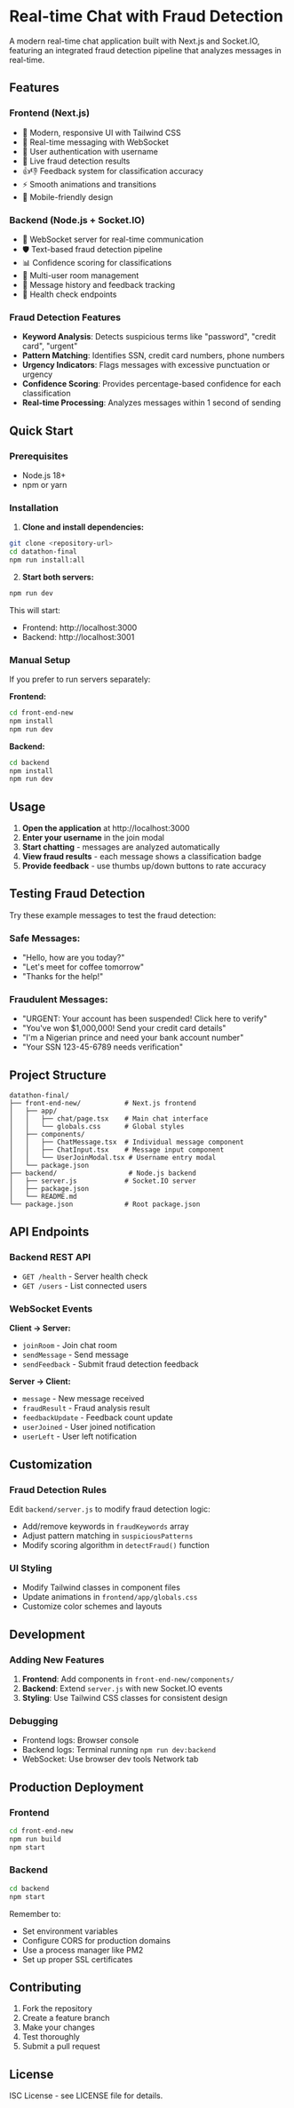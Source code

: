 # Real-time Chat with Fraud Detection

A modern real-time chat application built with Next.js and Socket.IO, featuring an integrated fraud detection pipeline that analyzes messages in real-time.

## Features

### Frontend (Next.js)
- 🎨 Modern, responsive UI with Tailwind CSS
- 💬 Real-time messaging with WebSocket
- 👤 User authentication with username
- 🚨 Live fraud detection results
- 👍👎 Feedback system for classification accuracy
- ⚡ Smooth animations and transitions
- 📱 Mobile-friendly design

### Backend (Node.js + Socket.IO)
- 🔌 WebSocket server for real-time communication
- 🛡️ Text-based fraud detection pipeline
- 📊 Confidence scoring for classifications
- 👥 Multi-user room management
- 📝 Message history and feedback tracking
- 🏥 Health check endpoints

### Fraud Detection Features
- **Keyword Analysis**: Detects suspicious terms like "password", "credit card", "urgent"
- **Pattern Matching**: Identifies SSN, credit card numbers, phone numbers
- **Urgency Indicators**: Flags messages with excessive punctuation or urgency
- **Confidence Scoring**: Provides percentage-based confidence for each classification
- **Real-time Processing**: Analyzes messages within 1 second of sending

## Quick Start

### Prerequisites
- Node.js 18+ 
- npm or yarn

### Installation

1. **Clone and install dependencies:**
```bash
git clone <repository-url>
cd datathon-final
npm run install:all
```

2. **Start both servers:**
```bash
npm run dev
```

This will start:
- Frontend: http://localhost:3000
- Backend: http://localhost:3001

### Manual Setup

If you prefer to run servers separately:

**Frontend:**
```bash
cd front-end-new
npm install
npm run dev
```

**Backend:**
```bash
cd backend
npm install
npm run dev
```

## Usage

1. **Open the application** at http://localhost:3000
2. **Enter your username** in the join modal
3. **Start chatting** - messages are analyzed automatically
4. **View fraud results** - each message shows a classification badge
5. **Provide feedback** - use thumbs up/down buttons to rate accuracy

## Testing Fraud Detection

Try these example messages to test the fraud detection:

### Safe Messages:
- "Hello, how are you today?"
- "Let's meet for coffee tomorrow"
- "Thanks for the help!"

### Fraudulent Messages:
- "URGENT: Your account has been suspended! Click here to verify"
- "You've won $1,000,000! Send your credit card details"
- "I'm a Nigerian prince and need your bank account number"
- "Your SSN 123-45-6789 needs verification"

## Project Structure

```
datathon-final/
├── front-end-new/           # Next.js frontend
│   ├── app/
│   │   ├── chat/page.tsx    # Main chat interface
│   │   └── globals.css      # Global styles
│   ├── components/
│   │   ├── ChatMessage.tsx  # Individual message component
│   │   ├── ChatInput.tsx    # Message input component
│   │   └── UserJoinModal.tsx # Username entry modal
│   └── package.json
├── backend/                  # Node.js backend
│   ├── server.js            # Socket.IO server
│   ├── package.json
│   └── README.md
└── package.json             # Root package.json
```

## API Endpoints

### Backend REST API
- `GET /health` - Server health check
- `GET /users` - List connected users

### WebSocket Events

**Client → Server:**
- `joinRoom` - Join chat room
- `sendMessage` - Send message
- `sendFeedback` - Submit fraud detection feedback

**Server → Client:**
- `message` - New message received
- `fraudResult` - Fraud analysis result
- `feedbackUpdate` - Feedback count update
- `userJoined` - User joined notification
- `userLeft` - User left notification

## Customization

### Fraud Detection Rules
Edit `backend/server.js` to modify fraud detection logic:
- Add/remove keywords in `fraudKeywords` array
- Adjust pattern matching in `suspiciousPatterns`
- Modify scoring algorithm in `detectFraud()` function

### UI Styling
- Modify Tailwind classes in component files
- Update animations in `frontend/app/globals.css`
- Customize color schemes and layouts

## Development

### Adding New Features
1. **Frontend**: Add components in `front-end-new/components/`
2. **Backend**: Extend `server.js` with new Socket.IO events
3. **Styling**: Use Tailwind CSS classes for consistent design

### Debugging
- Frontend logs: Browser console
- Backend logs: Terminal running `npm run dev:backend`
- WebSocket: Use browser dev tools Network tab

## Production Deployment

### Frontend
```bash
cd front-end-new
npm run build
npm start
```

### Backend
```bash
cd backend
npm start
```

Remember to:
- Set environment variables
- Configure CORS for production domains
- Use a process manager like PM2
- Set up proper SSL certificates

## Contributing

1. Fork the repository
2. Create a feature branch
3. Make your changes
4. Test thoroughly
5. Submit a pull request

## License

ISC License - see LICENSE file for details. 